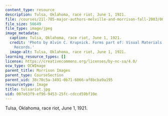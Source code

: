 ```yaml
---
content_type: resource
description: Tulsa, Oklahoma, race riot, June 1, 1921.
file: /courses/21l-705-major-authors-melville-and-morrison-fall-2003/007e63f9ef96945325fccdccd59bf10e_tulsariot.jpg
file_size: 56649
file_type: image/jpeg
image_metadata:
  caption: Tulsa, Oklahoma, race riot, June 1, 1921.
  credit: 'Photo by Alvin C. Krupnick. Forms part of: Visual Materials from the NAACP
    Records.'
  image-alt: Tulsa, Oklahoma, race riot, June 1, 1921.
learning_resource_types: []
license: https://creativecommons.org/licenses/by-nc-sa/4.0/
ocw_type: OCWImage
parent_title: Morrison Images
parent_type: CourseSection
parent_uid: 38c70c5a-3491-0b71-6066-af8bcba9a195
resourcetype: Image
title: tulsariot.jpg
uid: 007e63f9-ef96-9453-25fc-cdccd59bf10e
---
```

Tulsa, Oklahoma, race riot, June 1, 1921.